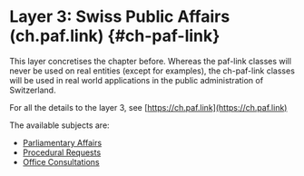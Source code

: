 # Layer 3: Swiss Public Affairs (ch.paf.link) {#ch-paf-link}

This layer concretises the chapter before. Whereas the paf-link classes will never be used on real entities (except for examples), the ch-paf-link classes will be used in real world applications in the public administration of Switzerland.

For all the details to the layer 3, see [https://ch.paf.link](https://ch.paf.link)

The available subjects are:

- [Parliamentary Affairs](https://ch.paf.link#parliamentary-affair)
- [Procedural Requests](https://ch.paf.link#procedural-request)
- [Office Consultations](https://ch.paf.link#office-consultation)
